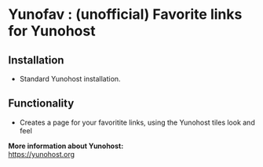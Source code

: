# Yunofav : (unofficial) Favorite links for Yunohost #

## Installation ##
- Standard Yunohost installation.

## Functionality ##
- Creates a page for your favoritite links, using the Yunohost tiles look and feel

**More information about Yunohost:**    
https://yunohost.org